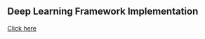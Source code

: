 ## Deep Learning Framework Implementation
[Click here](https://chaopan1995.github.io/projects/Deep-Learning-Framework-Implementation/)
